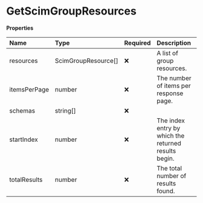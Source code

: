 # GetScimGroupResources

**Properties**

| Name         | Type                | Required | Description                                          |
| :----------- | :------------------ | :------- | :--------------------------------------------------- |
| resources    | ScimGroupResource[] | ❌       | A list of group resources.                           |
| itemsPerPage | number              | ❌       | The number of items per response page.               |
| schemas      | string[]            | ❌       |                                                      |
| startIndex   | number              | ❌       | The index entry by which the returned results begin. |
| totalResults | number              | ❌       | The total number of results found.                   |

<!-- This file was generated by liblab | https://liblab.com/ -->
